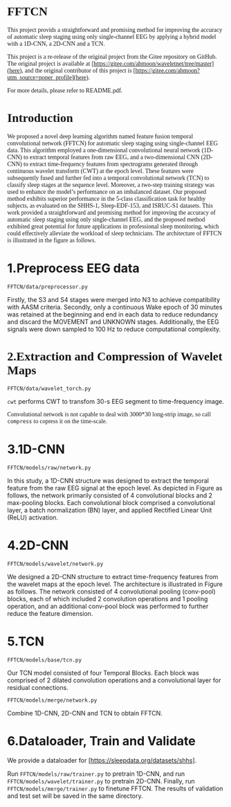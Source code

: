 # <font face="Times">FFTCN</font>

<font face="Times">This project provids a straightforward and promising method for improving the accuracy of automatic sleep staging using only single-channel EEG by applying a hybrid model with a 1D-CNN, a 2D-CNN and a TCN.

This project is a re-release of the original project from the Gitee repository on GitHub. The original project is available at [https://gitee.com/abmoon/waveletnet/tree/master](here), and the original contributor of this project is [https://gitee.com/abmoon?utm_source=poper_profile](here).

For more details, please refer to README.pdf.</font>

# <font face="Times">Introduction</font>

<font face="Times">We proposed a novel deep learning algorithm named feature fusion temporal convolutional network (FFTCN) for automatic sleep staging using single-channel EEG data. This algorithm employed a one-dimensional convolutional neural network (1D-CNN) to extract temporal features from raw EEG, and a two-dimensional CNN (2D-CNN) to extract time-frequency features from spectrograms generated through continuous wavelet transform (CWT) at the epoch level. These features were subsequently fused and further fed into a temporal convolutional network (TCN) to classify sleep stages at the sequence level. Moreover, a two-step training strategy was used to enhance the model’s performance on an imbalanced dataset. Our proposed method exhibits superior performance in the 5-class classification task for healthy subjects, as evaluated on the SHHS-1, Sleep-EDF-153, and ISRUC-S1 datasets. This work provided a straightforward and promising method for improving the accuracy of automatic sleep staging using only single-channel EEG, and the proposed method exhibited great potential for future applications in professional sleep monitoring, which could effectively alleviate the workload of sleep technicians. The architecture of FFTCN is illustrated in the figure as follows.</font>

# 1.Preprocess EEG data

`FFTCN/data/preprocessor.py`

Firstly, the S3 and S4 stages were merged into N3 to achieve compatibility with AASM criteria. Secondly, only a continuous Wake epoch of 30 minutes was retained at the beginning and end in each data to reduce redundancy and discard the MOVEMENT and UNKNOWN stages. Additionally, the EEG signals were down sampled to 100 Hz to reduce computational complexity.

# <font face="Times">2.Extraction and Compression of Wavelet Maps</font>

<font face="Times">`FFTCN/data/wavelet_torch.py`</font>

`cwt` performs CWT to transfom 30-s EEG segment to time-frequency image.</font>

<font face="Times">Convolutional network is not capable to deal with 3000*30 long-strip image, so call `compress` to copress it on the time-scale.</font>

# 3.1D-CNN

`FFTCN/models/raw/network.py`

In this study, a 1D-CNN structure was designed to extract the temporal feature from the raw EEG signal at the epoch level. As depicted in Figure as follows, the network primarily consisted of 4 convolutional blocks and 2 max-pooling blocks. Each convolutional block comprised a convolutional layer, a batch normalization (BN) layer, and applied Rectified Linear Unit (ReLU) activation.

# 4.2D-CNN

`FFTCN/models/wavelet/network.py`

We designed a 2D-CNN structure to extract time-frequency features from the  wavelet maps at the epoch level. The architecture is illustrated in Figure as follows. The network consisted of 4 convolutional pooling (conv-pool) blocks, each of which included 2 convolution operations and 1 pooling operation, and an additional conv-pool block was performed to further reduce the feature dimension. 

# 5.TCN

`FFTCN/models/base/tcn.py`

Our TCN model consisted of four Temporal Blocks. Each block was comprised of 2 dilated convolution operations and a   convolutional layer for residual connections.

`FFTCN/models/merge/network.py`

Combine 1D-CNN, 2D-CNN and TCN to obtain FFTCN.

# 6.Dataloader, Train and Validate

We provide a dataloader for [https://sleepdata.org/datasets/shhs].

Run `FFTCN/models/raw/trainer.py` to pretrain 1D-CNN, and run `FFTCN/models/wavelet/trainer.py` to pretrain 2D-CNN. Finally, run `FFTCN/models/merge/trainer.py` to finetune FFTCN. The results of validation and test set will be saved in the same directory.
